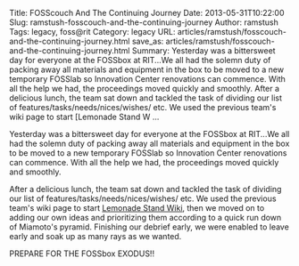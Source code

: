 Title: FOSScouch And The Continuing Journey
Date: 2013-05-31T10:22:00
Slug: ramstush-fosscouch-and-the-continuing-journey
Author: ramstush
Tags: legacy, foss@rit
Category: legacy
URL: articles/ramstush/fosscouch-and-the-continuing-journey.html
save_as: articles/ramstush/fosscouch-and-the-continuing-journey.html
Summary: Yesterday was a bittersweet day for everyone at the FOSSbox at RIT...We all had the solemn duty of packing away all materials and equipment in the box to be moved to a new temporary FOSSlab so Innovation Center renovations can commence. With all the help we had, the proceedings moved quickly and smoothly.  After a delicious lunch, the team sat down and tackled the task of dividing our list of features/tasks/needs/nices/wishes/ etc. We used the previous team's wiki page to start [Lemonade Stand W ... 

Yesterday was a bittersweet day for everyone at the FOSSbox at RIT...We all
had the solemn duty of packing away all materials and equipment in the box to
be moved to a new temporary FOSSlab so Innovation Center renovations can
commence. With all the help we had, the proceedings moved quickly and
smoothly.

After a delicious lunch, the team sat down and tackled the task of dividing
our list of features/tasks/needs/nices/wishes/ etc. We used the previous
team's wiki page to start [Lemonade Stand
Wiki](http://wiki.sugarlabs.org/go/Lemonade_Stand), then we moved on to adding
our own ideas and prioritizing them according to a quick run down of Miamoto's
pyramid. Finishing our debrief early, we were enabled to leave early and soak
up as many rays as we wanted.

PREPARE FOR THE FOSSbox EXODUS!!


